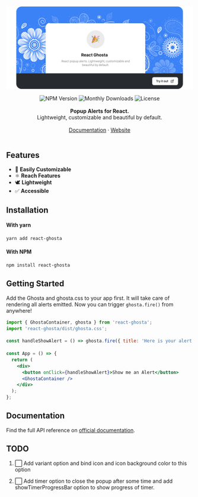 <p>
  <a href="https://react-ghosta.vercel.app" style="display:block;">
    <img alt="react-ghosta - Try it out" src="https://github.com/eleviven/react-ghosta-website/raw/main/static/img/ghosta-banner.svg"/>
  </a>
</p>

<div align="center">
  <img src="https://badgen.net/npm/v/react-ghosta" alt="NPM Version" />
  <img src="https://badgen.net/npm/dm/react-ghosta" alt="Monthly Downloads"/>
  <img src="https://badgen.net/npm/license/react-ghosta" alt="License"/>
</div>

<br />
<div align="center"><strong>Popup Alerts for React.</strong></div>
<div align="center">Lightweight, customizable and beautiful by default.</div>
<br />

<div align="center">
<a href="https://react-ghosta.vercel.app/docs">Documentation</a> 
<span> · </span>
<a href="https://react-ghosta.vercel.app">Website</a> 
</div>

<br />

## Features

- 🔩 **Easily Customizable**
- ⚛️ **Reach Features**
- 🕊 **Lightweight**
- ✅ **Accessible**

## Installation

#### With yarn

```sh
yarn add react-ghosta
```

#### With NPM

```sh
npm install react-ghosta
```

## Getting Started

Add the Ghosta and ghosta.css to your app first. It will take care of rendering all alerts emitted. Now you can trigger `ghosta.fire()` from anywhere!

```jsx
import { GhostaContainer, ghosta } from 'react-ghosta';
import 'react-ghosta/dist/ghosta.css';

const handleShowAlert = () => ghosta.fire({ title: 'Here is your alert.' });

const App = () => {
  return (
    <div>
      <button onClick={handleShowAlert}>Show me an Alert</button>
      <GhostaContainer />
    </div>
  );
};
```

## Documentation

Find the full API reference on [official documentation](https://react-ghosta.vercel.app/docs).

## TODO

1. ⬜️ Add variant option and bind icon and icon background color to this option

2. ⬜️ Add timer option to close the popup after some time and add showTimerProgressBar option to show progress of timer.
